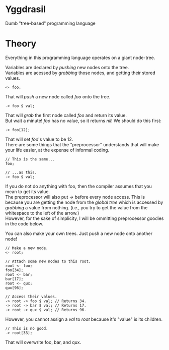 Yggdrasil
=========
Dumb "tree-based" programming language

Theory
===
Everything in this programming language operates on a giant node-tree.

Variables are declared by *pushing* new nodes onto the tree.  
Variables are acessed by *grabbing* those nodes, and getting their stored values.

    <- foo;

That will *push* a new node called *foo* onto the tree.

    -> foo $ val;

That will *grab* the first node called *foo* and return its value.  
But wait a minute! *foo* has no value, so it returns *nil*! We should do this first:

    -> foo[12];

That will set *foo*'s value to be 12.  
There are some things that the "preprocessor" understands that will make your life easier, at the expense of informal coding.

    // This is the same...
    foo;
    
    // ...as this.
    -> foo $ val;

If you do not do anything with foo, then the compiler assumes that you mean to get its value.  
The preprocessor will also put -> before every node access. This is because you are getting the node from the *global tree* which is accessed by *grabbing* a value from nothing. (i.e., you try to get the value from the whitespace to the left of the arrow.)  
However, for the sake of simplicity, I will be ommitting preprocessor goodies in the code below.

You can also make your own trees. Just push a new node onto another node!

    // Make a new node.
    <- root;
    
    // Attach some new nodes to this root.
    root <- foo;
    foo[34];
    root <- bar;
    bar[17];
    root <- qux;
    qux[96];
    
    // Access their values.
    -> root -> foo $ val; // Returns 34.
    -> root -> bar $ val; // Returns 17.
    -> root -> qux $ val; // Returns 96.

However, you cannot assign a *val* to *root* because it's "value" is its children.

    // This is no good.
    -> root[33];

That will overwrite foo, bar, and qux.
